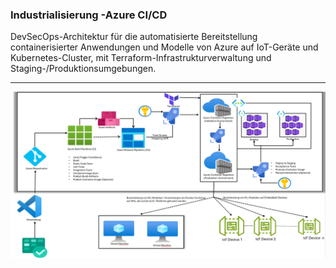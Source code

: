 ### Industrialisierung -Azure CI/CD

DevSecOps-Architektur für die automatisierte Bereitstellung containerisierter Anwendungen und Modelle von Azure auf IoT-Geräte und Kubernetes-Cluster, mit Terraform-Infrastrukturverwaltung und Staging-/Produktionsumgebungen.

---

<p align="center">
  <img src="./Industr.png" alt="DevOps" width="700"/>
</p>
